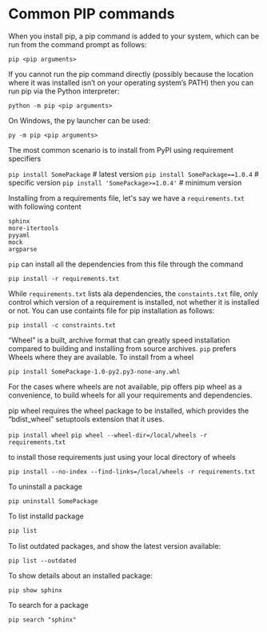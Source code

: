# Common PIP commands

When you install pip, a pip command is added to your system, which can be run from the command prompt as follows:

`pip <pip arguments>`

If you cannot run the pip command directly (possibly because the location where it was installed isn’t on your operating system’s PATH) then you can run pip via the Python interpreter:

`python -m pip <pip arguments>`

On Windows, the py launcher can be used:

`py -m pip <pip arguments>`

The most common scenario is to install from PyPI using requirement specifiers

`pip install SomePackage`            # latest version
`pip install SomePackage==1.0.4`     # specific version
`pip install 'SomePackage>=1.0.4'`     # minimum version

Installing from a requirements file, let's say we have a `requirements.txt` with following content

```text
sphinx
more-itertools
pyyaml
mock
argparse
```

`pip` can install all the dependencies from this file through the command

`pip install -r requirements.txt`

While `requirements.txt` lists ala dependencies, the `constaints.txt` file, only control which version of a requirement is installed, not whether it is installed or not. You can use containts file for pip installation as follows:

`pip install -c constraints.txt`

“Wheel” is a built, archive format that can greatly speed installation compared to building and installing from source archives. `pip` prefers Wheels where they are available. To install from a wheel 

`pip install SomePackage-1.0-py2.py3-none-any.whl`

For the cases where wheels are not available, pip offers pip wheel as a convenience, to build wheels for all your requirements and dependencies.

pip wheel requires the wheel package to be installed, which provides the “bdist_wheel” setuptools extension that it uses.

`pip install wheel`
`pip wheel --wheel-dir=/local/wheels -r requirements.txt`

to install those requirements just using your local directory of wheels

`pip install --no-index --find-links=/local/wheels -r requirements.txt`

To uninstall a package

`pip uninstall SomePackage`

To list installd package

```bash
pip list
```

To list outdated packages, and show the latest version available:

`pip list --outdated`

To show details about an installed package:

`pip show sphinx`

To search for a package

`pip search "sphinx"`